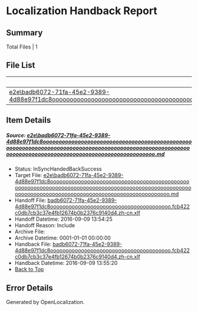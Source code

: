 # <a name='report-top'></a> Localization Handback Report

## Summary
 Total Files | 1

## File List
 Source File | Status | Details 
 ----------- | ------ | ------- 
 [e2e\badb6072-71fa-45e2-9389-4d88e97f1dc8oooooooooooooooooooooooooooooooooooooooooooooooooooooooooooooooooooooooooooooooooooooooooooooooooooooooooooooooooooooooooooooooooooooooooooooooooooooooo.md](https://github.com/OpenLocalizationTestOrg/ol-test0/blob/9e5e53065e3d5364b4221307de67385e61fd8a0c/e2e/badb6072-71fa-45e2-9389-4d88e97f1dc8oooooooooooooooooooooooooooooooooooooooooooooooooooooooooooooooooooooooooooooooooooooooooooooooooooooooooooooooooooooooooooooooooooooooooooooooooooooooo.md) | InSyncHandedBackSuccess | [Details](#75c1e2ca114580dfd2cf6f34dcccb2e33df1f4bd2)

## Item Details
##### <a name='75c1e2ca114580dfd2cf6f34dcccb2e33df1f4bd2'></a> Source: [e2e\badb6072-71fa-45e2-9389-4d88e97f1dc8oooooooooooooooooooooooooooooooooooooooooooooooooooooooooooooooooooooooooooooooooooooooooooooooooooooooooooooooooooooooooooooooooooooooooooooooooooooooo.md](https://github.com/OpenLocalizationTestOrg/ol-test0/blob/9e5e53065e3d5364b4221307de67385e61fd8a0c/e2e/badb6072-71fa-45e2-9389-4d88e97f1dc8oooooooooooooooooooooooooooooooooooooooooooooooooooooooooooooooooooooooooooooooooooooooooooooooooooooooooooooooooooooooooooooooooooooooooooooooooooooooo.md)
* Status: InSyncHandedBackSuccess
* Target File: [e2e\badb6072-71fa-45e2-9389-4d88e97f1dc8oooooooooooooooooooooooooooooooooooooooooooooooooooooooooooooooooooooooooooooooooooooooooooooooooooooooooooooooooooooooooooooooooooooooooooooooooooooooo.md](https://github.com/OpenLocalizationTestOrg/ol-test0-zhcn/blob/3006a81e672e5b186de6aea0940de6094bcb33dd/e2e/badb6072-71fa-45e2-9389-4d88e97f1dc8oooooooooooooooooooooooooooooooooooooooooooooooooooooooooooooooooooooooooooooooooooooooooooooooooooooooooooooooooooooooooooooooooooooooooooooooooooooooo.md)
* Handoff File: [badb6072-71fa-45e2-9389-4d88e97f1dc8ooooooooooooooooooooooooooooooooooooooo.fcb422c0db7cb3c37e4fb12674b0b2376c9140d4.zh-cn.xlf](https://github.com/OpenLocalizationTestOrg/ol-test0-handoff/blob/3c00b19e9de8685e0767c0b8b177849db4b5cbe6/ol-handoff/OpenLocalizationTestOrg/ol-test0-zhcn/yuwzho/ht/badb6072-71fa-45e2-9389-4d88e97f1dc8ooooooooooooooooooooooooooooooooooooooo.fcb422c0db7cb3c37e4fb12674b0b2376c9140d4.zh-cn.xlf)
* Handoff Datetime: 2016-09-09 13:54:25
* Handoff Reason: Include
* Archive File: 
* Archive Datetime: 0001-01-01 00:00:00
* Handback File: [badb6072-71fa-45e2-9389-4d88e97f1dc8ooooooooooooooooooooooooooooooooooooooo.fcb422c0db7cb3c37e4fb12674b0b2376c9140d4.zh-cn.xlf](https://github.com/OpenLocalizationTestOrg/ol-test0-handback/blob/0c5ddb8165497f064853f77dea416e8341bf9f30/ol-handback/OpenLocalizationTestOrg/ol-test0-zhcn/yuwzho/ht/badb6072-71fa-45e2-9389-4d88e97f1dc8ooooooooooooooooooooooooooooooooooooooo.fcb422c0db7cb3c37e4fb12674b0b2376c9140d4.zh-cn.xlf)
* Handback Datetime: 2016-09-09 13:55:20
* [Back to Top](#report-top)


## Error Details

Generated by OpenLocalization.
